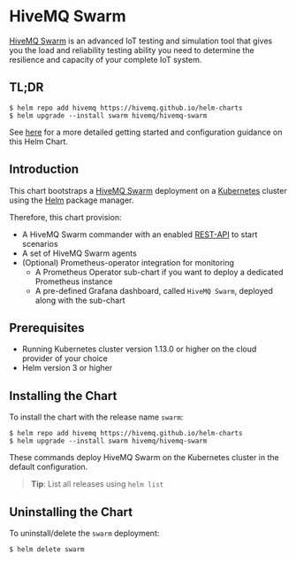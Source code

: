 # HiveMQ Swarm

[HiveMQ Swarm](https://www.hivemq.com/docs/swarm/) is an advanced IoT testing and simulation tool that gives you the load and reliability testing ability you need to determine the resilience and capacity of your complete IoT system.

## TL;DR

```console
$ helm repo add hivemq https://hivemq.github.io/helm-charts
$ helm upgrade --install swarm hivemq/hivemq-swarm
```

See [here](https://www.hivemq.com/docs/swarm/latest/swarm/clustering.html#deploy-on-k8s) for a more detailed getting started and configuration guidance on this Helm Chart.

## Introduction

This chart bootstraps a [HiveMQ Swarm](https://github.com/hivemq/hivemq-swarm) deployment on a [Kubernetes](http://kubernetes.io) cluster using the [Helm](https://helm.sh) package manager.

Therefore, this chart provision:
- A HiveMQ Swarm commander with an enabled [REST-API](https://www.hivemq.com/docs/swarm/latest/swarm/clustering.html) to start scenarios 
- A set of HiveMQ Swarm agents
- (Optional) Prometheus-operator integration for monitoring
  - A Prometheus Operator sub-chart if you want to deploy a dedicated Prometheus instance
  - A pre-defined Grafana dashboard, called `HiveMQ Swarm`, deployed along with the sub-chart

## Prerequisites

- Running Kubernetes cluster version 1.13.0 or higher on the cloud provider of your choice
- Helm version 3 or higher

## Installing the Chart

To install the chart with the release name `swarm`:

```console
$ helm repo add hivemq https://hivemq.github.io/helm-charts
$ helm upgrade --install swarm hivemq/hivemq-swarm
```

These commands deploy HiveMQ Swarm on the Kubernetes cluster in the default configuration.

> **Tip**: List all releases using `helm list`

## Uninstalling the Chart

To uninstall/delete the `swarm` deployment:

```console
$ helm delete swarm
```
